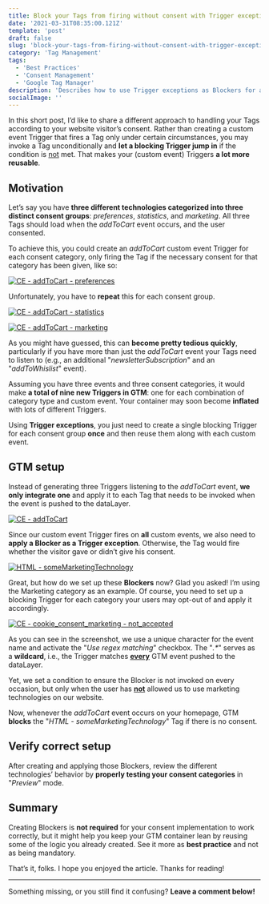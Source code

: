 ```yaml
---
title: Block your Tags from firing without consent with Trigger exceptions
date: '2021-03-31T08:35:00.121Z'
template: 'post'
draft: false
slug: 'block-your-tags-from-firing-without-consent-with-trigger-exceptions'
category: 'Tag Management'
tags:
  - 'Best Practices'
  - 'Consent Management'
  - 'Google Tag Manager'
description: 'Describes how to use Trigger exceptions as Blockers for a more efficient Tag- and Consent-Management.'
socialImage: ''
---
```


In this short post, I’d like to share a different approach to handling your Tags according to your website visitor’s consent. Rather than creating a custom event Trigger that fires a Tag only under certain circumstances, you may invoke a Tag unconditionally and **let a blocking Trigger jump in** if the condition is <span style="text-decoration:underline;">not</span> met. That makes your (custom event) Triggers **a lot more reusable**.

## Motivation

Let’s say you have **three different technologies categorized into three distinct consent groups**: _preferences_, _statistics_, and _marketing_. All three Tags should load when the _addToCart_ event occurs, and the user consented.

To achieve this, you could create an _addToCart_ custom event Trigger for each consent category, only firing the Tag if the necessary consent for that category has been given, like so:

[![CE - addToCart - preferences](/media/use-trigger-exceptions/CE_addToCart_preferences_conditioned.jpg)](/media/use-trigger-exceptions/CE_addToCart_preferences_conditioned.jpg)

Unfortunately, you have to **repeat** this for each consent group.

[![CE - addToCart - statistics](/media/use-trigger-exceptions/CE_addToCart_statistics_conditioned.jpg)](/media/use-trigger-exceptions/CE_addToCart_statistics_conditioned.jpg)

[![CE - addToCart - marketing](/media/use-trigger-exceptions/CE_addToCart_marketing_conditioned.jpg)](/media/use-trigger-exceptions/CE_addToCart_marketing_conditioned.jpg)

As you might have guessed, this can **become pretty tedious quickly**, particularly if you have more than just the _addToCart_ event your Tags need to listen to (e.g., an additional "_newsletterSubscription_" and an "_addToWhislist_" event).

Assuming you have three events and three consent categories, it would make **a total of nine new Triggers in GTM**: one for each combination of category type and custom event. Your container may soon become **inflated** with lots of different Triggers.

Using **Trigger exceptions**, you just need to create a single blocking Trigger for each consent group **once** and then reuse them along with each custom event.

## GTM setup

Instead of generating three Triggers listening to the _addToCart_ event, **we only integrate one** and apply it to each Tag that needs to be invoked when the event is pushed to the dataLayer.

[![CE - addToCart](/media/use-trigger-exceptions/CE_addToCart.jpg)](/media/use-trigger-exceptions/CE_addToCart.jpg)

Since our custom event Trigger fires on **all** custom events, we also need to **apply a Blocker as a Trigger exception**. Otherwise, the Tag would fire whether the visitor gave or didn’t give his consent.

[![HTML - someMarketingTechnology](/media/use-trigger-exceptions/HTML_someMarketingTechnology_withBlocker.jpg)](/media/use-trigger-exceptions/HTML_someMarketingTechnology_withBlocker.jpg)

Great, but how do we set up these **Blockers** now? Glad you asked! I’m using the Marketing category as an example. Of course, you need to set up a blocking Trigger for each category your users may opt-out of and apply it accordingly.

[![CE - cookie_consent_marketing - not_accepted](/media/use-trigger-exceptions/CE-cookie_consent_marketing-not_accepted_detailedView.jpg)](/media/use-trigger-exceptions/CE-cookie_consent_marketing-not_accepted_detailedView.jpg)

As you can see in the screenshot, we use a unique character for the event name and activate the "_Use regex matching_" checkbox. The "_.\*_" serves as a **wildcard**, i.e., the Trigger matches **<span style="text-decoration:underline;">every</span>** GTM event pushed to the dataLayer.

Yet, we set a condition to ensure the Blocker is not invoked on every occasion, but only when the user has **<span style="text-decoration:underline;">not</span>** allowed us to use marketing technologies on our website.

Now, whenever the _addToCart_ event occurs on your homepage, GTM **blocks** the "_HTML - someMarketingTechnology_" Tag if there is no consent.

## Verify correct setup

After creating and applying those Blockers, review the different technologies’ behavior by **properly testing your consent categories** in "_Preview_" mode.

## Summary

Creating Blockers is **not required** for your consent implementation to work correctly, but it might help you keep your GTM container lean by reusing some of the logic you already created. See it more as **best practice** and not as being mandatory.

That’s it, folks. I hope you enjoyed the article. Thanks for reading!

<hr>

Something missing, or you still find it confusing? **Leave a comment below!**

